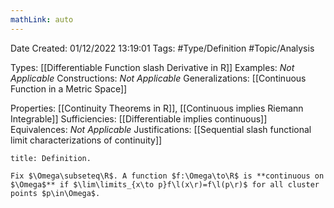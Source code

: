 ```yaml
---
mathLink: auto
---
```


<div class="topSpace"></div>

Date Created: 01/12/2022 13:19:01
Tags: #Type/Definition #Topic/Analysis

Types: [[Differentiable Function slash Derivative in R]]
Examples: _Not Applicable_
Constructions: _Not Applicable_
Generalizations: [[Continuous Function in a Metric Space]]

Properties: [[Continuity Theorems in R]], [[Continuous implies Riemann Integrable]]
Sufficiencies: [[Differentiable implies continuous]]
Equivalences: _Not Applicable_
Justifications: [[Sequential slash functional limit characterizations of continuity]]

``` ad-Definition
title: Definition.

Fix $\Omega\subseteq\R$. A function $f:\Omega\to\R$ is **continuous on $\Omega$** if $\lim\limits_{x\to p}f\l(x\r)=f\l(p\r)$ for all cluster points $p\in\Omega$.

```
